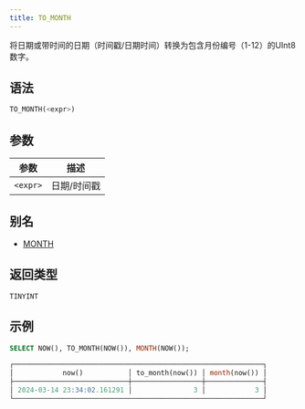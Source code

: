 ```yaml
---
title: TO_MONTH
---
```


将日期或带时间的日期（时间戳/日期时间）转换为包含月份编号（1-12）的UInt8数字。

## 语法

```sql
TO_MONTH(<expr>)
```

## 参数

| 参数      | 描述         |
|-----------|--------------|
| `<expr>`  | 日期/时间戳  |

## 别名

- [MONTH](month.md)

## 返回类型

 `TINYINT`

## 示例

```sql
SELECT NOW(), TO_MONTH(NOW()), MONTH(NOW());

┌─────────────────────────────────────────────────────────────┐
│            now()           │ to_month(now()) │ month(now()) │
├────────────────────────────┼─────────────────┼──────────────┤
│ 2024-03-14 23:34:02.161291 │               3 │            3 │
└─────────────────────────────────────────────────────────────┘
```